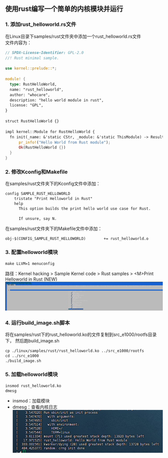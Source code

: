 ## 使用rust编写一个简单的内核模块并运行

### 1. 添加rust_helloworld.rs文件
在Linux目录下samples/rust文件夹中添加一个rust_helloworld.rs文件  
文件内容为：
```rust
// SPDX-License-Identifier: GPL-2.0
//! Rust minimal sample.
      
use kernel::prelude::*;
      
module! {
  type: RustHelloWorld,
  name: "rust_helloworld",
  author: "whocare",
  description: "hello world module in rust",
  license: "GPL",
}
      
struct RustHelloWorld {}
      
impl kernel::Module for RustHelloWorld {
  fn init(_name: &'static CStr, _module: &'static ThisModule) -> Result<Self> {
      pr_info!("Hello World from Rust module");
      Ok(RustHelloWorld {})
  }
}
```

### 2. 修改Kconfig和Makefile
在samples/rust文件夹下的Kconfig文件中添加：
```
config SAMPLE_RUST_HELLOWORLD
	tristate "Print Helloworld in Rust"
	help
	  This option builds the print hello world use case for Rust.

	  If unsure, say N.
```
在samples/rust文件夹下的Makefile文件中添加：
```
obj-$(CONFIG_SAMPLE_RUST_HELLOWORLD)		+= rust_helloworld.o
```

### 3. 配置helloworld模块
```shell
make LLVM=1 menuconfig
```
路径：Kernel hacking > Sample Kernel code > Rust samples > &lt;M&gt;Print Helloworld in Rust (NEW)
![](./images/img3_1.png)

### 4. 运行build_image.sh脚本
将在samples/rust下的rust_helloworld.ko的文件复制到src_e1000/rootfs目录下，
然后跑build_image.sh
```shell
cp ./linux/samples/rust/rust_helloworld.ko ../src_e1000/rootfs
cd ../src_e1000
./build_image.sh
```
### 5. 加载helloworld模块
```shell
insmod rust_helloworld.ko
dmesg
```
- insmod：加载模块  
- dmesg：查看内核日志  
  ![](./images/img3_2.png)